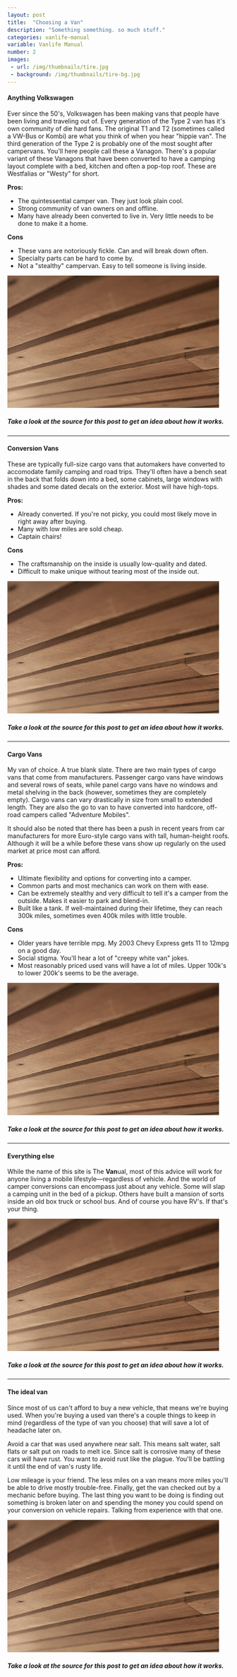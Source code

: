 ```yaml
---
layout: post
title:  "Choosing a Van"
description: "Something something. so much stuff."
categories: vanlife-manual
variable: Vanlife Manual
number: 2
images:
 - url: /img/thumbnails/tire.jpg
 - background: /img/thumbnails/tire-bg.jpg
---
```

#### Anything Volkswagen

Ever since the 50's, Volkswagen has been making vans that people have been living and traveling out of. Every generation of the Type 2 van has it's own community of die hard fans. The original T1 and T2 (sometimes called a VW-Bus or Kombi) are what you think of when you hear "hippie van". The third generation of the Type 2 is probably one of the most sought after campervans. You'll here people call these a Vanagon. There's a popular variant of these Vanagons that have been converted to have a camping layout complete with a bed, kitchen and often a pop-top roof. These are Westfalias or "Westy" for short.

**Pros:**

- The quintessential camper van. They just look plain cool.
- Strong community of van owners on and offline.
- Many have already been converted to live in. Very little needs to be done to make it a home.

**Cons**

- These vans are notoriously fickle. Can and will break down often.
- Specialty parts can be hard to come by.
- Not a "stealthy" campervan. Easy to tell someone is living inside.

<img src="../img/thumbnails/test.jpg" /> 

##### Take a look at the source for this post to get an idea about how it works.

<hr />

#### Conversion Vans

These are typically full-size cargo vans that automakers have converted to accomodate family camping and road trips. They'll often have a bench seat in the back that folds down into a bed, some cabinets, large windows with shades and some dated decals on the exterior. Most will have high-tops.

**Pros:**

- Already converted. If you're not picky, you could most likely move in right away after buying.
- Many with low miles are sold cheap.
- Captain chairs!

**Cons**

- The craftsmanship on the inside is usually low-quality and dated.
- Difficult to make unique without tearing most of the inside out.

<img src="../img/thumbnails/test.jpg" /> 

##### Take a look at the source for this post to get an idea about how it works.

<hr />

#### Cargo Vans

My van of choice. A true blank slate. There are two main types of cargo vans that come from manufacturers. Passenger cargo vans have windows and several rows of seats, while panel cargo vans have no windows and metal shelving in the back (however, sometimes they are completely empty). Cargo vans can vary drastically in size from small to extended length. They are also the go to van to have converted into hardcore, off-road campers called "Adventure Mobiles".

It should also be noted that there has been a push in recent years from car manufacturers for more Euro-style cargo vans with tall, human-height roofs. Although it will be a while before these vans show up regularly on the used market at price most can afford.

**Pros:**

- Ultimate flexibility and options for converting into a camper.
- Common parts and most mechanics can work on them with ease.
- Can be extremely stealthy and very difficult to tell it's a camper from the outside. Makes it easier to park and blend-in.
- Built like a tank. If well-maintained during their lifetime, they can reach 300k miles, sometimes even 400k miles with little trouble.

**Cons**

- Older years have terrible mpg. My 2003 Chevy Express gets 11 to 12mpg on a good day.
- Social stigma. You'll hear a lot of "creepy white van" jokes.
- Most reasonably priced used vans will have a lot of miles. Upper 100k's to lower 200k's seems to be the average.

<img src="../img/thumbnails/test.jpg" /> 

##### Take a look at the source for this post to get an idea about how it works.

<hr />

#### Everything else

While the name of this site is The **Van**ual, most of this advice will work for anyone living a mobile lifestyle—regardless of vehicle. And the world of camper conversions can encompass just about any vehicle. Some will slap a camping unit in the bed of a pickup. Others have built a mansion of sorts inside an old box truck or school bus. And of course you have RV's. If that's your thing.

<img src="../img/thumbnails/test.jpg" /> 

##### Take a look at the source for this post to get an idea about how it works.

<hr />

#### The ideal van

Since most of us can't afford to buy a new vehicle, that means we're buying used. When you're buying a used van there's a couple things to keep in mind (regardless of the type of van you choose) that will save a lot of headache later on. 

Avoid a car that was used anywhere near salt. This means salt water, salt flats or salt put on roads to melt ice. Since salt is corrosive many of these cars will have rust. You want to avoid rust like the plague. You'll be battling it until the end of van's rusty life.

Low mileage is your friend. The less miles on a van means more miles you'll be able to drive mostly trouble-free. Finally, get the van checked out by a mechanic before buying. The last thing you want to be doing is finding out something is broken later on and spending the money you could spend on your conversion on vehicle repairs. Talking from experience with that one.

<img src="../img/thumbnails/test.jpg" /> 

##### Take a look at the source for this post to get an idea about how it works.